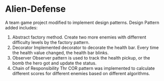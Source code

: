 # Alien-Defense
A team game project modified to implement design patterns. Design Pattern added includes:
1. Abstract factory method.
   Create two more enemies with differrent difficulty levels by the factory pattern.
2. Decorator
   Implemented decorator to decorate the health bar. Every time the health value changed, the health bar blinks.
3. Observer
   Observer pattern is used to track the health pickup, or the bomb the hero got and update the status.
4. Chain of Responsibility
   Thr COR pattern was implemented to calculate different scores for different enemies based on different algorithms.
